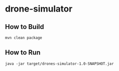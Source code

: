 # drone-simulator

## How to Build

```mvn clean package```

## How to Run

```java -jar target/drones-simulator-1.0-SNAPSHOT.jar```
